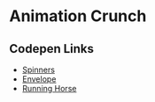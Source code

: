 # Animation Crunch
## Codepen Links
* [Spinners](https://blog.hubspot.com/website/css-animation-examples)
* [Envelope](https://codepen.io/jakegilesphillips/pen/MveNLe)
* [Running Horse](https://codepen.io/ste-vg/pen/oKYjKV)
